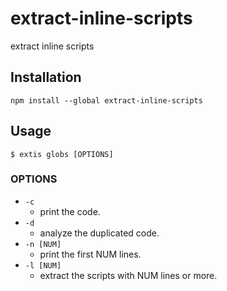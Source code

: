 # extract-inline-scripts
extract inline scripts

## Installation
```
npm install --global extract-inline-scripts
```

## Usage
```
$ extis globs [OPTIONS]
```

### OPTIONS
* `-c`
    * print the code.
* `-d`
    * analyze the duplicated code.
* `-n [NUM]`
    * print the first NUM lines.
* `-l [NUM]`
    * extract the scripts with NUM lines or more.
